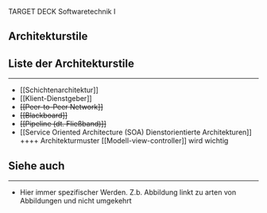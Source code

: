 
TARGET DECK
Softwaretechnik I

Architekturstile
--
## Liste der Architekturstile
***
- [[Schichtenarchitektur]]
- [[Klient-Dienstgeber]]
- ~~[[Peer-to-Peer Network]]~~
- ~~[[Blackboard]]~~
- ~~[[Pipeline (dt. Fließband)]]~~
- [[Service Oriented Architecture (SOA) Dienstorientierte Architekturen]]
++++
Architekturmuster [[Modell-view-controller]] wird wichtig
## Siehe auch
***
* Hier immer spezifischer Werden. Z.b. Abbildung linkt zu arten von Abbildungen und nicht umgekehrt